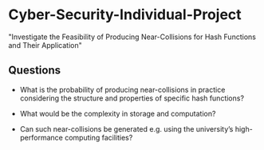 # Cyber-Security-Individual-Project

"Investigate the Feasibility of Producing Near-Collisions for Hash Functions and Their Application"

## Questions

- What is the probability of producing near-collisions in practice considering the structure and properties of specific hash functions?

- What would be the complexity in storage and computation?

- Can such near-collisions be generated e.g. using the university’s high-performance computing facilities? 